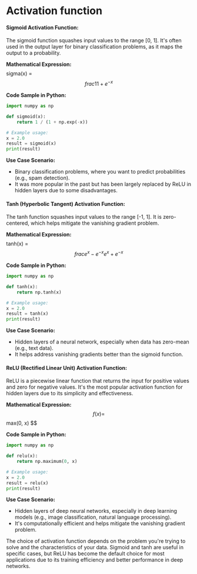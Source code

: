 # Activation function

#### Sigmoid Activation Function:
The sigmoid function squashes input values to the range [0, 1]. It's often used in the output layer for binary classification problems, as it maps the output to a probability.

**Mathematical Expression:**
$$
$$sigma(x) = $$frac{1}{1 + e^{-x}}
$$

**Code Sample in Python:**
```python
import numpy as np

def sigmoid(x):
    return 1 / (1 + np.exp(-x))

# Example usage:
x = 2.0
result = sigmoid(x)
print(result)
```

**Use Case Scenario:**
- Binary classification problems, where you want to predict probabilities (e.g., spam detection).
- It was more popular in the past but has been largely replaced by ReLU in hidden layers due to some disadvantages.

#### Tanh (Hyperbolic Tangent) Activation Function:
The tanh function squashes input values to the range [-1, 1]. It is zero-centered, which helps mitigate the vanishing gradient problem.

**Mathematical Expression:**
$$
$$tanh(x) = $$frac{e^x - e^{-x}}{e^x + e^{-x}}
$$

**Code Sample in Python:**
```python
import numpy as np

def tanh(x):
    return np.tanh(x)

# Example usage:
x = 2.0
result = tanh(x)
print(result)
```

**Use Case Scenario:**
- Hidden layers of a neural network, especially when data has zero-mean (e.g., text data).
- It helps address vanishing gradients better than the sigmoid function.

#### ReLU (Rectified Linear Unit) Activation Function:
ReLU is a piecewise linear function that returns the input for positive values and zero for negative values. It's the most popular activation function for hidden layers due to its simplicity and effectiveness.

**Mathematical Expression:**
$$
f(x) = $$max(0, x)
$$

**Code Sample in Python:**
```python
import numpy as np

def relu(x):
    return np.maximum(0, x)

# Example usage:
x = 2.0
result = relu(x)
print(result)
```

**Use Case Scenario:**
- Hidden layers of deep neural networks, especially in deep learning models (e.g., image classification, natural language processing).
- It's computationally efficient and helps mitigate the vanishing gradient problem.

The choice of activation function depends on the problem you're trying to solve and the characteristics of your data. Sigmoid and tanh are useful in specific cases, but ReLU has become the default choice for most applications due to its training efficiency and better performance in deep networks.
